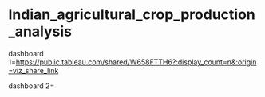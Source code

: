 # Indian_agricultural_crop_production_analysis


dashboard 1=https://public.tableau.com/shared/W658FTTH6?:display_count=n&:origin=viz_share_link

dashboard 2=
